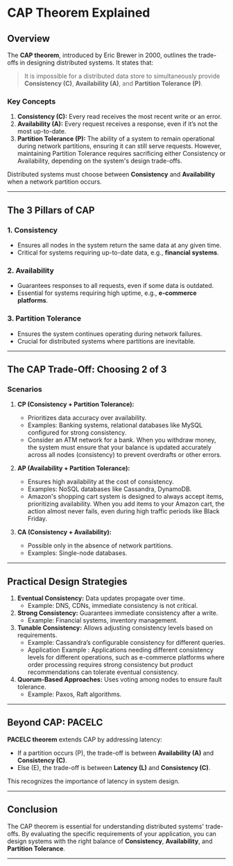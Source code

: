 # CAP Theorem Explained

## Overview
The **CAP theorem**, introduced by Eric Brewer in 2000, outlines the trade-offs in designing distributed systems. It states that:

> It is impossible for a distributed data store to simultaneously provide **Consistency (C)**, **Availability (A)**, and **Partition Tolerance (P)**.

### Key Concepts
1. **Consistency (C):** Every read receives the most recent write or an error.
2. **Availability (A):** Every request receives a response, even if it’s not the most up-to-date.
3. **Partition Tolerance (P):** The ability of a system to remain operational during network partitions, 
                   ensuring it can still serve requests. However, maintaining Partition Tolerance requires sacrificing either Consistency or Availability, depending on the system's design trade-offs.

Distributed systems must choose between **Consistency** and **Availability** when a network partition occurs.

---

## The 3 Pillars of CAP

### 1. Consistency
- Ensures all nodes in the system return the same data at any given time.
- Critical for systems requiring up-to-date data, e.g., **financial systems**.

### 2. Availability
- Guarantees responses to all requests, even if some data is outdated.
- Essential for systems requiring high uptime, e.g., **e-commerce platforms**.

### 3. Partition Tolerance
- Ensures the system continues operating during network failures.
- Crucial for distributed systems where partitions are inevitable.

---

## The CAP Trade-Off: Choosing 2 of 3
### Scenarios
1. **CP (Consistency + Partition Tolerance):**
    - Prioritizes data accuracy over availability.
    - Examples: Banking systems, relational databases like MySQL configured for strong consistency.
    - Consider an ATM network for a bank. When you withdraw money, the system must ensure that your balance is updated accurately across all nodes (consistency) to prevent overdrafts or other errors.

2. **AP (Availability + Partition Tolerance):**
    - Ensures high availability at the cost of consistency.
    - Examples: NoSQL databases like Cassandra, DynamoDB.
    - Amazon's shopping cart system is designed to always accept items, prioritizing availability.
        When you add items to your Amazon cart, the action almost never fails, even during high traffic periods like Black Friday.

3. **CA (Consistency + Availability):**
    - Possible only in the absence of network partitions.
    - Examples: Single-node databases.

---

## Practical Design Strategies
1. **Eventual Consistency:** Data updates propagate over time.
    - Example: DNS, CDNs, immediate consistency is not critical.
2. **Strong Consistency:** Guarantees immediate consistency after a write.
    - Example: Financial systems, inventory management.
3. **Tunable Consistency:** Allows adjusting consistency levels based on requirements.
    - Example: Cassandra’s configurable consistency for different queries.
    - Application Example : Applications needing different consistency levels for different operations, such as e-commerce platforms where order processing requires strong consistency but product recommendations can tolerate eventual consistency. 
4. **Quorum-Based Approaches:** Uses voting among nodes to ensure fault tolerance.
    - Example: Paxos, Raft algorithms.

---

## Beyond CAP: PACELC
**PACELC theorem** extends CAP by addressing latency:
- If a partition occurs (P), the trade-off is between **Availability (A)** and **Consistency (C)**.
- Else (E), the trade-off is between **Latency (L)** and **Consistency (C)**.

This recognizes the importance of latency in system design.

---

## Conclusion
The CAP theorem is essential for understanding distributed systems' trade-offs. By evaluating the specific requirements of your application, you can design systems with the right balance of **Consistency**, **Availability**, and **Partition Tolerance**.

---
